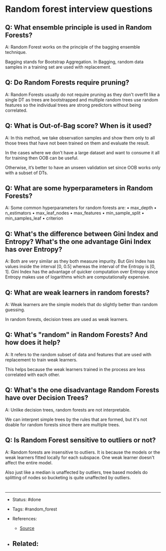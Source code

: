 # Random forest interview questions

## Q: What ensemble principle is used in Random Forests?

A: Random Forest works on the principle of the bagging ensemble technique.

Bagging stands for Bootstrap Aggregation.
In Bagging, random data samples in a training set are used with replacement.


## Q: Do Random Forests require pruning?

A: Random Forests usually do not require pruning as they don't overfit like a single DT as trees are bootstrapped and multiple random trees use random features so the individual trees are strong predictors without being correlated.


## Q: What is Out-of-Bag score? When is it used?

A: In this method, we take observation samples and show them only to all those trees that have not been trained on them and evaluate the result.

In the cases where we don’t have a large dataset and want to consume it all for training then OOB can be useful. 

Otherwise, it’s better to have an unseen validation set since OOB works only with a subset of DTs.


## Q: What are some hyperparameters in Random Forests?

A: Some common hyperparameters for random forests are:
• max_depth
• n_estimators
• max_leaf_nodes
• max_features
• min_sample_split
• min_samples_leaf
• criterion

## Q: What's the difference between Gini Index and Entropy? What's the one advantage Gini Index has over Entropy?

A: Both are very similar as they both measure impurity. But Gini Index has values inside the interval [0, 0.5] whereas the interval of the Entropy is [0, 1].
Gini Index has the advantage of quicker computation over Entropy since Entropy makes use of logarithms which are computationally expensive.


## Q: What are weak learners in random forests?

A: Weak learners are the simple models that do slightly better than random guessing.

In random forests, decision trees are used as weak learners.

## Q: What's "random" in Random Forests? And how does it help?

A: It refers to the random subset of data and features that are used with replacement to train weak learners.

This helps because the weak learners trained in the process are less correlated with each other.

## Q: What's the one disadvantage Random Forests have over Decision Trees?

A: Unlike decision trees, random forests are not interpretable.

We can interpret simple trees by the rules that are formed, but it's not doable for random forests since there are multiple trees.


## Q: Is Random Forest sensitive to outliers or not?

A: Random forests are insensitive to outliers. It is because the models or the weak learners fitted locally for each subspace. One weak learner doesn't affect the entire model.

Also just like a median is unaffected by outliers, tree based models do splitting of nodes so bucketing is quite unaffected by outliers.
 




# 

---
- Status: #done

- Tags: #random_forest

- References:
	- [Source](https://twitter.com/capeandcode/status/1564938568107040768)

- Related:
	- 
